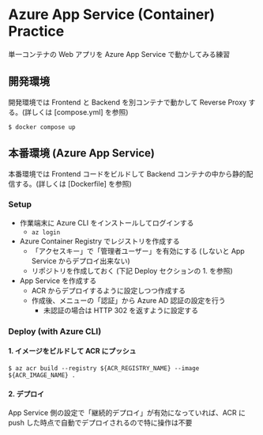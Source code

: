 # Azure App Service (Container) Practice
単一コンテナの Web アプリを Azure App Service で動かしてみる練習

## 開発環境
開発環境では Frontend と Backend を別コンテナで動かして Reverse Proxy する。(詳しくは [compose.yml] を参照)

```
$ docker compose up
```

## 本番環境 (Azure App Service)
本番環境では Frontend コードをビルドして Backend コンテナの中から静的配信する。(詳しくは [Dockerfile] を参照)

### Setup
- 作業端末に Azure CLI をインストールしてログインする
  - `az login`
- Azure Container Registry でレジストリを作成する
  - 「アクセスキー」で「管理者ユーザー」を有効にする (しないと App Service からデプロイ出来ない)
  - リポジトリを作成しておく (下記 Deploy セクションの 1. を参照)
- App Service を作成する
  - ACR からデプロイするように設定しつつ作成する
  - 作成後、メニューの「認証」から Azure AD 認証の設定を行う
    - 未認証の場合は HTTP 302 を返すように設定する

### Deploy (with Azure CLI)
#### 1. イメージをビルドして ACR にプッシュ
``` console
$ az acr build --registry ${ACR_REGISTRY_NAME} --image ${ACR_IMAGE_NAME} .
```

#### 2. デプロイ
App Service 側の設定で「継続的デプロイ」が有効になっていれば、ACR に push した時点で自動でデプロイされるので特に操作は不要